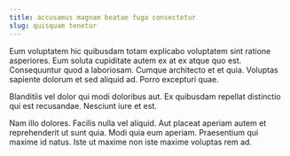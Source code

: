 ```yaml
---
title: accusamus magnam beatae fuga consectetur
slug: quisquam tenetur
---
```


Eum voluptatem hic quibusdam totam explicabo voluptatem sint ratione asperiores. Eum soluta cupiditate autem ex at ex atque quo est. Consequuntur quod a laboriosam. Cumque architecto et et quia. Voluptas sapiente dolorum et sed aliquid ad. Porro excepturi quae.

Blanditiis vel dolor qui modi doloribus aut. Ex quibusdam repellat distinctio qui est recusandae. Nesciunt iure et est.

Nam illo dolores. Facilis nulla vel aliquid. Aut placeat aperiam autem et reprehenderit ut sunt quia. Modi quia eum aperiam. Praesentium qui maxime id natus. Iste ut maxime non iste maxime voluptas rem ad.
